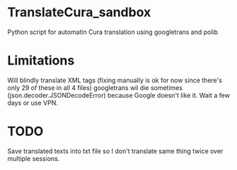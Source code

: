 # TranslateCura_sandbox
Python script for automatin Cura translation using googletrans and polib

# Limitations
Will blindly translate XML tags (fixing manually is ok for now since there's only 29 of these in all 4 files)
googletrans wil die sometimes (json.decoder.JSONDecodeError) because Google doesn't like it. Wait a few days or use VPN.

# TODO
Save translated texts into txt file so I don't translate same thing twice over multiple sessions.